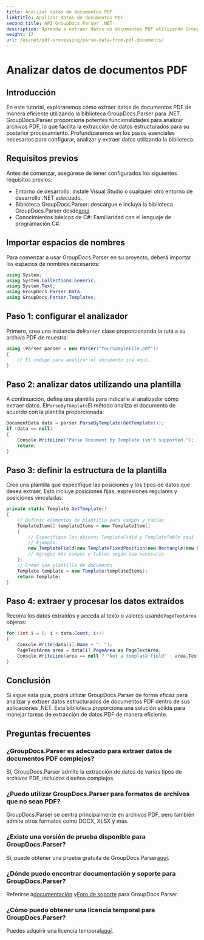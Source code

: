 ```yaml
---
title: Analizar datos de documentos PDF
linktitle: Analizar datos de documentos PDF
second_title: API GroupDocs.Parser .NET
description: Aprenda a extraer datos de documentos PDF utilizando GroupDocs.Parser para .NET. Siga nuestra guía paso a paso para analizar y procesar archivos PDF de manera eficiente.
weight: 17
url: /es/net/pdf-processing/parse-data-from-pdf-documents/
---
```


# Analizar datos de documentos PDF

## Introducción
En este tutorial, exploraremos cómo extraer datos de documentos PDF de manera eficiente utilizando la biblioteca GroupDocs.Parser para .NET. GroupDocs.Parser proporciona potentes funcionalidades para analizar archivos PDF, lo que facilita la extracción de datos estructurados para su posterior procesamiento. Profundizaremos en los pasos esenciales necesarios para configurar, analizar y extraer datos utilizando la biblioteca.
## Requisitos previos
Antes de comenzar, asegúrese de tener configurados los siguientes requisitos previos:
- Entorno de desarrollo: instale Visual Studio o cualquier otro entorno de desarrollo .NET adecuado.
-  Biblioteca GroupDocs.Parser: descargue e incluya la biblioteca GroupDocs.Parser desde[aquí](https://releases.groupdocs.com/parser/net/).
- Conocimientos básicos de C#: Familiaridad con el lenguaje de programación C#.

## Importar espacios de nombres
Para comenzar a usar GroupDocs.Parser en su proyecto, deberá importar los espacios de nombres necesarios:
```csharp
using System;
using System.Collections.Generic;
using System.Text;
using GroupDocs.Parser.Data;
using GroupDocs.Parser.Templates;
```
## Paso 1: configurar el analizador
 Primero, cree una instancia del`Parser` clase proporcionando la ruta a su archivo PDF de muestra:
```csharp
using (Parser parser = new Parser("YourSampleFile.pdf"))
{
    // El código para analizar el documento irá aquí.
}
```
## Paso 2: analizar datos utilizando una plantilla
 A continuación, defina una plantilla para indicarle al analizador cómo extraer datos. El`ParseByTemplate`El método analiza el documento de acuerdo con la plantilla proporcionada:
```csharp
DocumentData data = parser.ParseByTemplate(GetTemplate());
if (data == null)
{
    Console.WriteLine("Parse Document by Template isn't supported.");
    return;
}
```
## Paso 3: definir la estructura de la plantilla
Cree una plantilla que especifique las posiciones y los tipos de datos que desea extraer. Esto incluye posiciones fijas, expresiones regulares y posiciones vinculadas:
```csharp
private static Template GetTemplate()
{
    // Definir elementos de plantilla para campos y tablas
    TemplateItem[] templateItems = new TemplateItem[]
    {
        // Especifique los objetos TemplateField y TemplateTable aquí
        // Ejemplo:
        new TemplateField(new TemplateFixedPosition(new Rectangle(new Point(35, 135), new Size(100, 10))), "FromCompany"),
        // Agregue más campos y tablas según sea necesario
    };
    // Crear una plantilla de documento
    Template template = new Template(templateItems);
    return template;
}
```
## Paso 4: extraer y procesar los datos extraídos
 Recorra los datos extraídos y acceda al texto o valores usando`PageTextArea` objetos:
```csharp
for (int i = 0; i < data.Count; i++)
{
    Console.Write(data[i].Name + ": ");
    PageTextArea area = data[i].PageArea as PageTextArea;
    Console.WriteLine(area == null ? "Not a template field" : area.Text);
}
```

## Conclusión
Si sigue esta guía, podrá utilizar GroupDocs.Parser de forma eficaz para analizar y extraer datos estructurados de documentos PDF dentro de sus aplicaciones .NET. Esta biblioteca proporciona una solución sólida para manejar tareas de extracción de datos PDF de manera eficiente.
## Preguntas frecuentes
### ¿GroupDocs.Parser es adecuado para extraer datos de documentos PDF complejos?
Sí, GroupDocs.Parser admite la extracción de datos de varios tipos de archivos PDF, incluidos diseños complejos.
### ¿Puedo utilizar GroupDocs.Parser para formatos de archivos que no sean PDF?
GroupDocs.Parser se centra principalmente en archivos PDF, pero también admite otros formatos como DOCX, XLSX y más.
### ¿Existe una versión de prueba disponible para GroupDocs.Parser?
 Sí, puede obtener una prueba gratuita de GroupDocs.Parser[aquí](https://releases.groupdocs.com/).
### ¿Dónde puedo encontrar documentación y soporte para GroupDocs.Parser?
 Referirse a[documentación](https://tutorials.groupdocs.com/parser/net/) y[Foro de soporte](https://forum.groupdocs.com/c/parser/17) para GroupDocs.Parser.
### ¿Cómo puedo obtener una licencia temporal para GroupDocs.Parser?
 Puedes adquirir una licencia temporal[aquí](https://purchase.groupdocs.com/temporary-license/).